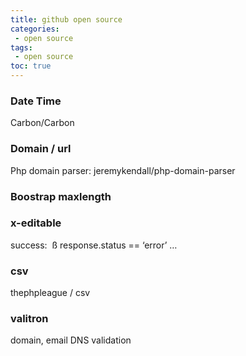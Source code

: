 ```yaml
---
title: github open source
categories: 
 - open source
tags: 
 - open source
toc: true
---
```


### Date Time

Carbon/Carbon

### Domain / url

Php domain parser:  jeremykendall/php-domain-parser

### Boostrap maxlength

### x-editable

success:  ß response.status == ‘error’ …

### csv

thephpleague / csv

### valitron

domain, email DNS validation

